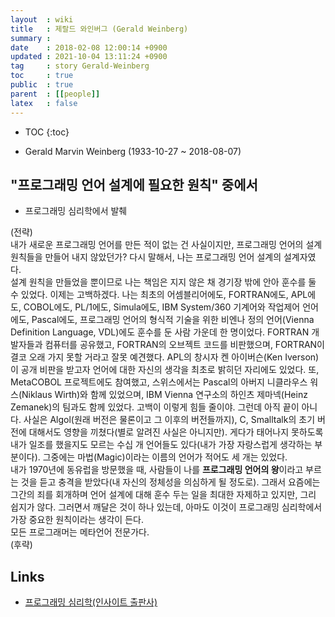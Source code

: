 ```yaml
---
layout  : wiki
title   : 제랄드 와인버그 (Gerald Weinberg)
summary :
date    : 2018-02-08 12:00:14 +0900
updated : 2021-10-04 13:11:24 +0900
tag     : story Gerald-Weinberg
toc     : true
public  : true
parent  : [[people]]
latex   : false
---
```

* TOC
{:toc}

- Gerald Marvin Weinberg (1933-10-27 ~ 2018-08-07)

## "프로그래밍 언어 설계에 필요한 원칙" 중에서

* 프로그래밍 심리학에서 발췌

>
(전략)  
내가 새로운 프로그래밍 언어를 만든 적이 없는 건 사실이지만, 프로그래밍 언어의 설계 원칙들을 만들어 내지 않았던가?
다시 말해서, 나는 프로그래밍 언어 설계의 설계자였다.  
설계 원칙을 만들었을 뿐이므로 나는 책임은 지지 않은 채 경기장 밖에 안아 훈수를 둘 수 있었다.
이제는 고백하겠다.
나는 최초의 어셈블리어에도, FORTRAN에도, APL에도, COBOL에도, PL/1에도, Simula에도, IBM System/360 기계어와 작업제어 언어에도,
Pascal에도, 프로그래밍 언어의 형식적 기술을 위한 비엔나 정의 언어(Vienna Definition Language, VDL)에도 훈수를 둔 사람 가운데 한 명이었다.
FORTRAN 개발자들과 컴퓨터를 공유했고, FORTRAN의 오브젝트 코드를 비판했으며,
FORTRAN이 결코 오래 가지 못할 거라고 잘못 예견했다.
APL의 창시자 켄 아이버슨(Ken Iverson)이 공개 비판을 받고자 언어에 대한 자신의 생각을 최초로 밝히던 자리에도 있었다.
또, MetaCOBOL 프로젝트에도 참여했고, 스위스에서는 Pascal의 아버지 니클라우스 워스(Niklaus Wirth)와 함께 있었으며,
IBM Vienna 연구소의 하인츠 제마넥(Heinz Zemanek)의 팀과도 함께 있었다. 고백이 이렇게 힘들 줄이야.
그런데 아직 끝이 아니다.
사실은 Algol(원래 버전은 물론이고 그 이후의 버전들까지), C, Smalltalk의 초기 버전에 대해서도 영향을 끼쳤다(별로 알려진 사실은 아니지만).
게다가 태어나지 못하도록 내가 일조를 했을지도 모르는 수십 개 언어들도 있다(내가 가장 자랑스럽게 생각하는 부분이다).
그중에는 마법(Magic)이라는 이름의 언어가 적어도 세 개는 있었다.  
내가 1970년에 동유럽을 방문했을 때, 사람들이 나를 **프로그래밍 언어의 왕**이라고 부르는 것을 듣고 충격을 받았다(내 자신의 정체성을 의심하게 될 정도로).
그래서 요즘에는 그간의 죄를 회개하며 언어 설계에 대해 훈수 두는 일을 최대한 자제하고 있지만, 그리 쉽지가 않다.
그러면서 깨달은 것이 하나 있는데, 아마도 이것이 프로그래밍 심리학에서 가장 중요한 원칙이라는 생각이 든다.  
모든 프로그래머는 메타언어 전문가다.  
(후략)

## Links

* [프로그래밍 심리학(인사이트 출판사)](https://insightbooklist.wordpress.com/books/ppp/%ED%94%84%EB%A1%9C%EA%B7%B8%EB%9E%98%EB%B0%8D-%EC%8B%AC%EB%A6%AC%ED%95%99/ )
